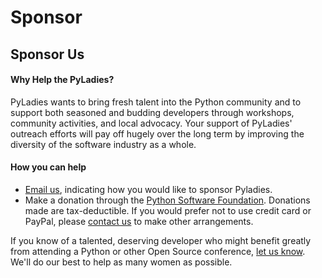 # Sponsor

## Sponsor Us

#### Why Help the PyLadies?

PyLadies wants to bring fresh talent into the Python community and to support both seasoned and budding developers through workshops, community activities, and local advocacy. Your support of PyLadies' outreach efforts will pay off hugely over the long term by improving the diversity of the software industry as a whole.

#### How you can help

- [Email us][email-us], indicating how you would like to sponsor Pyladies.
- Make a donation through the [Python Software Foundation][PSF-donation].
  Donations made are tax-deductible. If you would prefer not to use credit card or PayPal, please [contact us][email-us] to make other arrangements.

If you know of a talented, deserving developer who might benefit greatly from attending a Python or other Open Source conference, [let us know][info-repo].
We'll do our best to help as many women as possible.

[email-us]: mailto:finance@pyladies.com
[PSF-donation]: https://psfmember.org/civicrm/contribute/transact?reset=1&id=6
[info-repo]: https://github.com/pyladies/info/issues/new